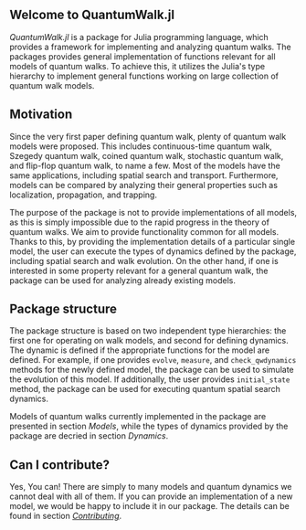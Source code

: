 

## Welcome to QuantumWalk.jl

*QuantumWalk.jl* is a package for Julia programming language, which provides a framework for implementing and analyzing quantum walks. The packages provides general implementation of functions relevant for all models of quantum walks. To achieve this, it utilizes the Julia's type hierarchy to implement general functions working on large collection of quantum walk models.

## Motivation

Since the very first paper defining quantum walk, plenty of quantum walk models were proposed. This includes continuous-time quantum walk, Szegedy quantum walk, coined quantum walk, stochastic quantum walk, and flip-flop quantum walk, to name a few. Most of the models have the same applications, including spatial search and transport. Furthermore, models can be compared by analyzing their general properties such as localization, propagation, and trapping.

The purpose of the package is not to provide implementations of all models, as this is simply impossible due to the rapid progress in the theory of quantum walks. We aim to provide functionality common for all models. Thanks to this, by providing the implementation details of a particular single model, the user can execute the types of dynamics defined by the package, including spatial search and walk evolution. On the other hand, if one is interested in some property relevant for a general quantum walk, the package can be used for analyzing already existing models.

## Package structure

The package structure is based on two independent type hierarchies: the first one for operating on walk models, and second for defining dynamics. The dynamic is defined if the appropriate functions for the model are defined. For example, if one provides `evolve`, `measure`, and `check_qwdynamics` methods for the newly defined model, the package can be used to simulate the evolution of this model. If additionally, the user provides `initial_state` method, the package can be used for executing quantum spatial search dynamics.

Models of quantum walks currently implemented in the package are presented in section *Models*, while the types of dynamics provided by the package are decried in section *Dynamics*.

## Can I contribute?

Yes, You can! There are simply to many models and quantum dynamics we cannot deal with all of them. If you can provide an implementation of a new model, we would be happy to include it in our package. The details can be found in section *[Contributing](contributing.html)*.
